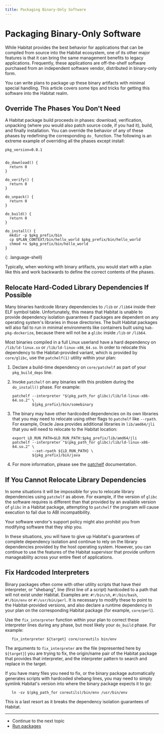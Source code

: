 ```yaml
---
title: Packaging Binary-Only Software
---
```


# Packaging Binary-Only Software

While Habitat provides the best behavior for applications that can be compiled from source into the Habitat ecosystem, one of its other major features is that it can bring the same management benefits to legacy applications. Frequently, these applications are off-the-shelf software purchased from an independent software vendor, distributed in binary-only form.

You can write plans to package up these binary artifacts with minimal special handling. This article covers some tips and tricks for getting this software into the Habitat realm.

## Override The Phases You Don't Need

A Habitat package build proceeds in phases: download, verification, unpacking (where you would also patch source code, if you had it), build, and finally installation. You can override the behavior of any of these phases by redefining the corresponding `do_` function. The following is an extreme example of overriding all the phases except install:

~~~
pkg_version=0.0.1


do_download() {
  return 0
}

do_verify() {
  return 0
}

do_unpack() {
  return 0
}

do_build() {
  return 0
}

do_install() {
  mkdir -p $pkg_prefix/bin
  cp $PLAN_CONTEXT/bin/hello_world $pkg_prefix/bin/hello_world
  chmod +x $pkg_prefix/bin/hello_world
}
~~~
{: .language-shell}

Typically, when working with binary artifacts, you would start with a plan like this and work backwards to define the correct contents of the phases.

## Relocate Hard-Coded Library Dependencies If Possible

Many binaries hardcode library dependencies to `/lib` or `/lib64` inside their ELF symbol table. Unfortunately, this means that Habitat is unable to provide dependency isolation guarantees if packages are dependent on any operating system's libraries in those directories. The built Habitat packages will also fail to run in minimal environments like containers built using `hab-pkg-dockerize`, because there will not be a `glibc` inside `/lib` or `/lib64`.

Most binaries compiled in a full Linux userland have a hard dependency on `/lib/ld-linux.so` or `/lib/ld-linux-x86_64.so`. In order to relocate this dependency to the Habitat-provided variant, which is provided by `core/glibc`, use the `patchelf(1)` utility within your plan:

1. Declare a build-time dependency on `core/patchelf` as part of your `pkg_build_deps` line.
2. Invoke `patchelf` on any binaries with this problem during the `do_install()` phase. For example:

       patchelf --interpreter "$(pkg_path_for glibc)/lib/ld-linux-x86-64.so.2" \
                ${pkg_prefix}/bin/somebinary

3. The binary may have other hardcoded dependencies on its own libraries that you may need to relocate using other flags to `patchelf` like `--rpath`. For example, Oracle Java provides additional libraries in `lib/amd64/jli` that you will need to relocate to the Habitat location:

       export LD_RUN_PATH=$LD_RUN_PATH:$pkg_prefix/lib/amd64/jli
       patchelf --interpreter "$(pkg_path_for glibc)/lib/ld-linux-x86-64.so.2" \
                --set-rpath ${LD_RUN_PATH} \
                ${pkg_prefix}/bin/java

4. For more information, please see the [patchelf](https://nixos.org/patchelf.html) documentation.

## If You Cannot Relocate Library Dependencies

In some situations it will be impossible for you to relocate library dependencies using `patchelf` as above. For example, if the version of `glibc` the software requires is different than that provided by an available version of `glibc` in a Habitat package, attempting to `patchelf` the program will cause execution to fail due to ABI incompatibility.

Your software vendor's support policy might also prohibit you from modifying software that they ship you.

In these situations, you will have to give up Habitat's guarantees of complete dependency isolation and continue to rely on the library dependencies provided by the host operating system. However, you can continue to use the features of the Habitat supervisor that provide uniform manageability across your entire fleet of applications.

## Fix Hardcoded Interpreters

Binary packages often come with other utility scripts that have their interpreter, or "shebang", line (first line of a script) hardcoded to a path that will not exist under Habitat. Examples are: `#!/bin/sh`, `#!/bin/bash`, `#!/bin/env` or `#!/usr/bin/perl`. It is necessary to modify these to point to the Habitat-provided versions, and also declare a runtime dependency in your plan on the corresponding Habitat package (for example, `core/perl`).

Use the `fix_interpreter` function within your plan to correct these interpreter lines during any phase, but most likely your `do_build` phase. For example:

       fix_interpreter ${target} core/coreutils bin/env

The arguments to `fix_interpreter` are the file (represented here by `${target}`) you are trying to fix, the origin/name pair of the Habitat package that provides that interpreter, and the interpreter pattern to search and replace in the target.

If you have many files you need to fix, or the binary package automatically generates scripts with hardcoded shebang lines, you may need to simply symlink Habitat's version into where the binary package expects it to go:

       ln -sv $(pkg_path_for coreutils)/bin/env /usr/bin/env

This is a last resort as it breaks the dependency isolation guarantees of Habitat.

<hr>
<ul class="main-content--link-nav">
  <li>Continue to the next topic</li>
  <li><a href="/docs/run-packages-overview">Run packages</a></li>
</ul>
